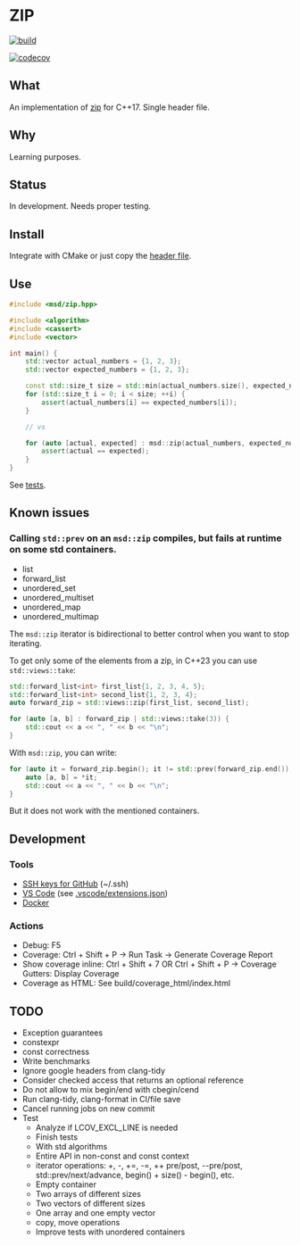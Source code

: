 # ZIP

[![build](https://github.com/andreiavrammsd/cpp-zip/workflows/build/badge.svg)](https://github.com/andreiavrammsd/cpp-zip/actions)

[![codecov](https://codecov.io/github/andreiavrammsd/cpp-zip/graph/badge.svg?token=TBV8ID8QK0)](https://codecov.io/github/andreiavrammsd/cpp-zip)

## What

An implementation of [zip](https://en.cppreference.com/w/cpp/ranges/zip_view) for C++17. Single header file.

## Why

Learning purposes.

## Status

In development. Needs proper testing.

## Install

Integrate with CMake or just copy the [header file](include/msd/zip.hpp).

## Use

```c++
#include <msd/zip.hpp>

#include <algorithm>
#include <cassert>
#include <vector>

int main() {
    std::vector actual_numbers = {1, 2, 3};
    std::vector expected_numbers = {1, 2, 3};

    const std::size_t size = std::min(actual_numbers.size(), expected_numbers.size());
    for (std::size_t i = 0; i < size; ++i) {
        assert(actual_numbers[i] == expected_numbers[i]);
    }

    // vs

    for (auto [actual, expected] : msd::zip(actual_numbers, expected_numbers)) {
        assert(actual == expected);
    }
}

```

See [tests](tests/).

## Known issues

### Calling `std::prev` on an `msd::zip` compiles, but fails at runtime on some std containers.

* list
* forward_list
* unordered_set
* unordered_multiset
* unordered_map
* unordered_multimap

The `msd::zip` iterator is bidirectional to better control when you want to stop iterating.

To get only some of the elements from a zip, in C++23 you can use `std::views::take`:
```c++
std::forward_list<int> first_list{1, 2, 3, 4, 5};
std::forward_list<int> second_list{1, 2, 3, 4};
auto forward_zip = std::views::zip(first_list, second_list);

for (auto [a, b] : forward_zip | std::views::take(3)) {
    std::cout << a << ", " << b << "\n";
}
```

With `msd::zip`, you can write:
```c++
for (auto it = forward_zip.begin(); it != std::prev(forward_zip.end()); ++it) {
    auto [a, b] = *it;
    std::cout << a << ", " << b << "\n";
}
```
But it does not work with the mentioned containers.

## Development

### Tools
* [SSH keys for GitHub](https://help.ubuntu.com/community/SSH/OpenSSH/Keys) (~/.ssh)
* [VS Code](https://code.visualstudio.com/) (see [.vscode/extensions.json](.vscode/extensions.json))
* [Docker](https://docs.docker.com/engine/install/ubuntu/)

### Actions
* Debug: F5
* Coverage: Ctrl + Shift + P -> Run Task -> Generate Coverage Report
* Show coverage inline: Ctrl + Shift + 7 OR Ctrl + Shift + P -> Coverage Gutters: Display Coverage
* Coverage as HTML: See build/coverage_html/index.html

## TODO

* Exception guarantees
* constexpr
* const correctness
* Write benchmarks
* Ignore google headers from clang-tidy
* Consider checked access that returns an optional reference
* Do not allow to mix begin/end with cbegin/cend
* Run clang-tidy, clang-format in CI/file save
* Cancel running jobs on new commit
* Test
    * Analyze if LCOV_EXCL_LINE is needed
    * Finish tests
    * With std algorithms
    * Entire API in non-const and const context
    * iterator operations: +, -, +=, -=, ++ pre/post, --pre/post, std::prev/next/advance, begin() + size() - begin(), etc.
    * Empty container
    * Two arrays of different sizes
    * Two vectors of different sizes
    * One array and one empty vector
    * copy, move operations
    * Improve tests with unordered containers
